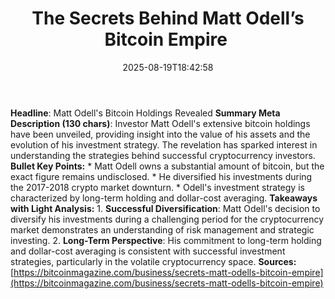﻿---
title: "The Secrets Behind Matt Odell’s Bitcoin Empire "
date: "2025-08-19T18:42:58"
category: "Markets"
summary: ""
slug: "the secrets behind matt odells bitcoin empire"
source_urls:
  - "https://bitcoinmagazine.com/business/secrets-matt-odells-bitcoin-empire"
seo:
  title: "The Secrets Behind Matt Odell’s Bitcoin Empire  | Hash n Hedge"
  description: ""
  keywords: ["news", "markets", "brief"]
---
**Headline**:  Matt Odell's Bitcoin Holdings Revealed   **Summary Meta Description (130 chars)**: Investor Matt Odell's extensive bitcoin holdings have been unveiled, providing insight into the value of his assets and the evolution of his investment strategy. The revelation has sparked interest in understanding the strategies behind successful cryptocurrency investors.  **Bullet Key Points:**  *   Matt Odell owns a substantial amount of bitcoin, but the exact figure remains undisclosed. *   He diversified his investments during the 2017-2018 crypto market downturn. *   Odell's investment strategy is characterized by long-term holding and dollar-cost averaging.  **Takeaways with Light Analysis:**  1.  **Successful Diversification**: Matt Odell's decision to diversify his investments during a challenging period for the cryptocurrency market demonstrates an understanding of risk management and strategic investing. 2.  **Long-Term Perspective**: His commitment to long-term holding and dollar-cost averaging is consistent with successful investment strategies, particularly in the volatile cryptocurrency space.  **Sources:** [https://bitcoinmagazine.com/business/secrets-matt-odells-bitcoin-empire](https://bitcoinmagazine.com/business/secrets-matt-odells-bitcoin-empire) 
